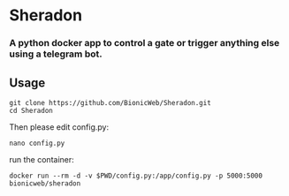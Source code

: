 # Sheradon #
### A python docker app to control a gate or trigger anything else using a telegram bot. ###

## Usage ##

```
git clone https://github.com/BionicWeb/Sheradon.git
cd Sheradon
```
Then please edit config.py:
```
nano config.py
```
run the container:
```
docker run --rm -d -v $PWD/config.py:/app/config.py -p 5000:5000 bionicweb/sheradon
```

